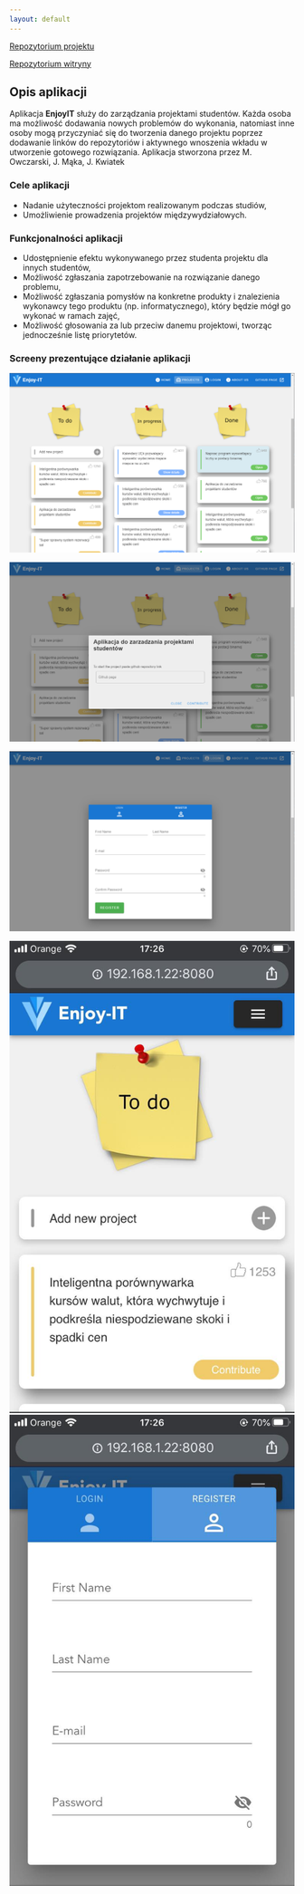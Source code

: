 ```yaml
---
layout: default
---
```

[Repozytorium projektu](https://github.com/flowerasny/EnjoyIT)

[Repozytorium witryny](https://github.com/jmaka96/jmaka96.github.io)

## Opis aplikacji

Aplikacja **EnjoyIT** służy do zarządzania projektami studentów. Każda osoba ma możliwość dodawania nowych problemów do wykonania, natomiast inne osoby mogą przyczyniać się do tworzenia danego projektu poprzez dodawanie linków do repozytoriów i aktywnego wnoszenia wkładu w utworzenie gotowego rozwiązania. Aplikacja stworzona przez M. Owczarski, J. Mąka, J. Kwiatek

### Cele aplikacji

*   Nadanie użyteczności projektom realizowanym podczas studiów,
*   Umożliwienie prowadzenia projektów międzywydziałowych.

### Funkcjonalności aplikacji

*   Udostępnienie efektu wykonywanego przez studenta projektu dla innych studentów,
*   Możliwość zgłaszania zapotrzebowanie na rozwiązanie danego problemu,
*   Możliwość zgłaszania pomysłów na konkretne produkty i znalezienia wykonawcy tego produktu (np. informatycznego), który będzie mógł go wykonać w ramach zajęć,
*   Możliwość głosowania za lub przeciw danemu projektowi, tworząc jednocześnie listę priorytetów.

### Screeny prezentujące działanie aplikacji

![screen1](./assets/images/screen1.png)

![screen2](./assets/images/screen2.png)

![screen3](./assets/images/screen3.png)

![screen4](./assets/images/screen4.jpg)  ![screen5](./assets/images/screen5.jpg)